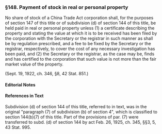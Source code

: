 ### §148. Payment of stock in real or personal property ###

No share of stock of a China Trade Act corporation shall, for the purposes of section 147 of this title or of subdivision (d) of section 144 of this title, be held paid in real or personal property unless (1) a certificate describing the property and stating the value at which it is to be received has been filed by the corporation with the Secretary or the registrar in such manner as shall be by regulation prescribed, and a fee to be fixed by the Secretary or the registrar, respectively, to cover the cost of any necessary investigation has been paid, and (2) the Secretary or the registrar, as the case may be, finds and has certified to the corporation that such value is not more than the fair market value of the property.

(Sept. 19, 1922, ch. 346, §8, 42 Stat. 851.)

#### **Editorial Notes** ####

#### References in Text ####

Subdivision (d) of section 144 of this title, referred to in text, was in the original "paragraph (7) of subdivision (b) of section 4", which is classified to section 144(b)(7) of this title. Part of the provisions of par. (7) were transferred to subd. (d) of section 144 by act Feb. 26, 1925, ch. 345, §§3, 5, 43 Stat. 995.